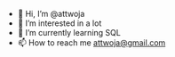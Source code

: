 - 👋 Hi, I’m @attwoja
- 👀 I’m interested in a lot
- 🌱 I’m currently learning SQL
- 📫 How to reach me attwoja@gmail.com

<!---
attwoja/attwoja is a ✨ special ✨ repository because its `README.md` (this file) appears on your GitHub profile.
You can click the Preview link to take a look at your changes.
--->
